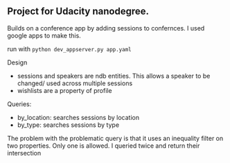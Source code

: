 ## Project for Udacity nanodegree.

Builds on a conference app by adding sessions to confernces. I used google apps to make this.

run with `python dev_appserver.py app.yaml`

Design
- sessions and speakers are ndb entities. This allows a speaker to be changed/ used across multiple sessions
- wishlists are a property of profile

Queries:
- by_location: searches sessions by location
- by_type: searches sessions by type

The problem with the problematic query is that it uses an inequality filter on two properties. Only one is allowed. I queried twice and return their intersection